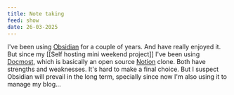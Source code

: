 ```yaml
---
title: Note taking
feed: show
date: 26-03-2025
---
```

I've been using [Obsidian](https://obsidian.md/) for a couple of years. And have really enjoyed it. But since my [[Self hosting mini weekend project]] I've been using [Docmost](https://docmost.com/), which is basically an open source [Notion](https://www.notion.so/) clone. Both have strengths and weaknesses. It's hard to make a final choice. But I suspect Obsidian will prevail in the long term, specially since now I'm also using it to manage my blog...
